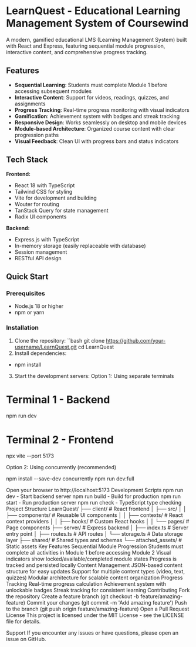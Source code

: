 # LearnQuest - Educational Learning Management System of Coursewind

A modern, gamified educational LMS (Learning Management System) built with React and Express, featuring sequential module progression, interactive content, and comprehensive progress tracking.

## Features

- **Sequential Learning**: Students must complete Module 1 before accessing subsequent modules
- **Interactive Content**: Support for videos, readings, quizzes, and assignments
- **Progress Tracking**: Real-time progress monitoring with visual indicators
- **Gamification**: Achievement system with badges and streak tracking
- **Responsive Design**: Works seamlessly on desktop and mobile devices
- **Module-based Architecture**: Organized course content with clear progression paths
- **Visual Feedback**: Clean UI with progress bars and status indicators

## Tech Stack

**Frontend:**
- React 18 with TypeScript
- Tailwind CSS for styling
- Vite for development and building
- Wouter for routing
- TanStack Query for state management
- Radix UI components

**Backend:**
- Express.js with TypeScript
- In-memory storage (easily replaceable with database)
- Session management
- RESTful API design

## Quick Start

### Prerequisites
- Node.js 18 or higher
- npm or yarn

### Installation

1. Clone the repository:
``bash
git clone https://github.com/your-username/LearnQuest.git
cd LearnQuest
2. Install dependencies:
  - npm install

3. Start the development servers:
Option 1: Using separate terminals
# Terminal 1 - Backend
npm run dev

# Terminal 2 - Frontend
npx vite --port 5173

Option 2: Using concurrently (recommended)

npm install --save-dev concurrently
npm run dev:full

Open your browser to http://localhost:5173
Development Scripts
npm run dev - Start backend server
npm run build - Build for production
npm run start - Run production server
npm run check - TypeScript type checking
Project Structure
LearnQuest/
├── client/                 # React frontend
│   ├── src/
│   │   ├── components/     # Reusable UI components
│   │   ├── contexts/       # React context providers
│   │   ├── hooks/          # Custom React hooks
│   │   └── pages/          # Page components
├── server/                 # Express backend
│   ├── index.ts           # Server entry point
│   ├── routes.ts          # API routes
│   └── storage.ts         # Data storage layer
├── shared/                 # Shared types and schemas
└── attached_assets/        # Static assets
Key Features
Sequential Module Progression
Students must complete all activities in Module 1 before accessing Module 2
Visual indicators show locked/available/completed module states
Progress is tracked and persisted locally
Content Management
JSON-based content structure for easy updates
Support for multiple content types (video, text, quizzes)
Modular architecture for scalable content organization
Progress Tracking
Real-time progress calculation
Achievement system with unlockable badges
Streak tracking for consistent learning
Contributing
Fork the repository
Create a feature branch (git checkout -b feature/amazing-feature)
Commit your changes (git commit -m 'Add amazing feature')
Push to the branch (git push origin feature/amazing-feature)
Open a Pull Request
License
This project is licensed under the MIT License - see the LICENSE file for details.

Support
If you encounter any issues or have questions, please open an issue on GitHub.
